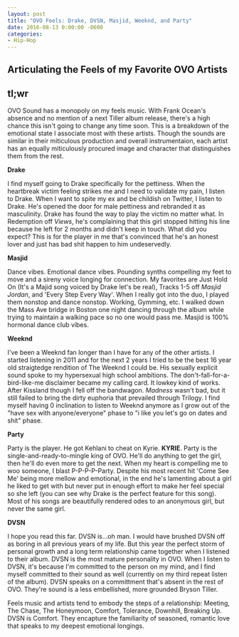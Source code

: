 ```yaml
---
layout: post
title: "OVO Feels: Drake, DVSN, Masjid, Weeknd, and Party"
date: 2016-08-13 0:00:00 -0600
categories:
- Hip-Hop
---
```

Articulating the Feels of my Favorite OVO Artists
--------------------
**tl;wr**
---
OVO Sound has a monopoly on my feels music. With Frank Ocean's absence and no mention of a next Tiller album release, there's a high chance this isn't going to change any time soon. This is a breakdown of the emotional state I associate most with these artists. Though the sounds are similar in their miticulous production and overall instrumentaion, each artist has an equally miticulously procured image and character that distinguishes them from the rest. 

**Drake**

I find myself going to Drake specifically for the pettiness. When the heartbreak victim feeling strikes me and I need to validate my pain, I listen to Drake. When I want to spite my ex and be childish on Twitter, I listen to Drake. He's opened the door for male pettiness and rebranded it as masculinity. Drake has found the way to play the victim no matter what. In Redemption off _Views_, he's complaining that this girl stopped hitting his line because he left for 2 months and didn't keep in touch. What did you expect? This is for the player in me that's convinced that he's an honest lover and just has bad shit happen to him undeservedly. 

**Masjid**

Dance vibes. Emotional dance vibes. Pounding synths compelling my feet to move and a sireny voice longing for connection. My favorites are Just Hold On (It's a Majid song voiced by Drake let's be real), Tracks 1-5 off _Masjid Jordan_, and 'Every Step Every Way'. When I really got into the duo, I played them nonstop and dance nonstop. Working, Gymming, etc. I walked down the Mass Ave bridge in Boston one night dancing through the album while trying to maintain a walking pace so no one would pass me. Masjid is 100% hormonal dance club vibes.

**Weeknd**

I've been a Weeknd fan longer than I have for any of the other artists. I started listening in 2011 and for the next 2 years I tried to be the best 16 year old straigtedge rendition of The Weeknd I could be. His sexually explicit sound spoke to my hypersexual high school ambitions. The don't-fall-for-a-bird-like-me disclaimer became my calling card. It lowkey kind of works. After Kissland though I fell off the bandwagon. _Madness_ wasn't bad, but it still failed to bring the dirty euphoria that prevailed through Trilogy. I find myself having 0 inclination to listen to Weeknd anymore as I grow out of the "have sex with anyone/everyone" phase to "i like you let's go on dates and shit" phase.

**Party**

Party is the player. He got Kehlani to cheat on Kyrie. __KYRIE__. Party is the single-and-ready-to-mingle king of OVO. He'll do anything to get the girl, then he'll do even more to get the next. When my heart is compelling me to woo someone, I blast P-P-P-P-Party. Despite his most recent hit 'Come See Me' being more mellow and emotional, in the end he's lamenting about a girl he liked to get with but never put in enough effort to make her feel special so she left (you can see why Drake is the perfect feature for this song). Most of his songs are beautifully rendered odes to an anonymous girl, but never the same girl.

**DVSN**

I hope you read this far. DVSN is...oh man. I would have brushed DVSN off as boring in all previous years of my life. But this year the perfect storm of personal growth and a long term relationship came together when I listened to their album. DVSN is the most mature personality in OVO. When I listen to DVSN, it's because I'm committed to the person on my mind, and I find myself committed to their sound as well (currently on my third repeat listen of the album). DVSN speaks on a committment that's absent in the rest of OVO. They're sound is a less embellished, more grounded Bryson Tiller.

Feels music and artists tend to embody the steps of a relationship: Meeting, The Chase, The Honeymoon, Comfort, Tolerance, Downhill, Breaking Up. DVSN is Comfort. They encapture the familiarity of seasoned, romantic love that speaks to my deepest emotional longings. 